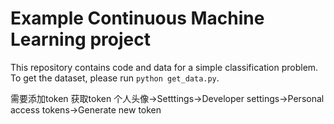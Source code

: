 # Example Continuous Machine Learning project

This repository contains code and data for a simple classification problem. To get the dataset, please run `python get_data.py`.

需要添加token
获取token
个人头像->Setttings->Developer settings->Personal access tokens->Generate new token   
